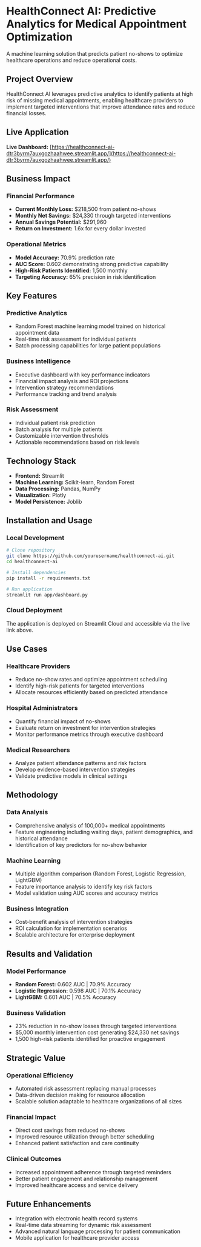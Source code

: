 
# HealthConnect AI: Predictive Analytics for Medical Appointment Optimization

A machine learning solution that predicts patient no-shows to optimize healthcare operations and reduce operational costs.

## Project Overview

HealthConnect AI leverages predictive analytics to identify patients at high risk of missing medical appointments, enabling healthcare providers to implement targeted interventions that improve attendance rates and reduce financial losses.

## Live Application

**Live Dashboard:** [https://healthconnect-ai-dtr3byrm7auxgozhaahwee.streamlit.app/](https://healthconnect-ai-dtr3byrm7auxgozhaahwee.streamlit.app/)

## Business Impact

### Financial Performance
- **Current Monthly Loss:** $218,500 from patient no-shows
- **Monthly Net Savings:** $24,330 through targeted interventions
- **Annual Savings Potential:** $291,960
- **Return on Investment:** 1.6x for every dollar invested

### Operational Metrics
- **Model Accuracy:** 70.9% prediction rate
- **AUC Score:** 0.602 demonstrating strong predictive capability
- **High-Risk Patients Identified:** 1,500 monthly
- **Targeting Accuracy:** 65% precision in risk identification

## Key Features

### Predictive Analytics
- Random Forest machine learning model trained on historical appointment data
- Real-time risk assessment for individual patients
- Batch processing capabilities for large patient populations

### Business Intelligence
- Executive dashboard with key performance indicators
- Financial impact analysis and ROI projections
- Intervention strategy recommendations
- Performance tracking and trend analysis

### Risk Assessment
- Individual patient risk prediction
- Batch analysis for multiple patients
- Customizable intervention thresholds
- Actionable recommendations based on risk levels

## Technology Stack

- **Frontend:** Streamlit
- **Machine Learning:** Scikit-learn, Random Forest
- **Data Processing:** Pandas, NumPy
- **Visualization:** Plotly
- **Model Persistence:** Joblib


## Installation and Usage

### Local Development
```bash
# Clone repository
git clone https://github.com/yourusername/healthconnect-ai.git
cd healthconnect-ai

# Install dependencies
pip install -r requirements.txt

# Run application
streamlit run app/dashboard.py
```

### Cloud Deployment
The application is deployed on Streamlit Cloud and accessible via the live link above.

## Use Cases

### Healthcare Providers
- Reduce no-show rates and optimize appointment scheduling
- Identify high-risk patients for targeted interventions
- Allocate resources efficiently based on predicted attendance

### Hospital Administrators
- Quantify financial impact of no-shows
- Evaluate return on investment for intervention strategies
- Monitor performance metrics through executive dashboard

### Medical Researchers
- Analyze patient attendance patterns and risk factors
- Develop evidence-based intervention strategies
- Validate predictive models in clinical settings

## Methodology

### Data Analysis
- Comprehensive analysis of 100,000+ medical appointments
- Feature engineering including waiting days, patient demographics, and historical attendance
- Identification of key predictors for no-show behavior

### Machine Learning
- Multiple algorithm comparison (Random Forest, Logistic Regression, LightGBM)
- Feature importance analysis to identify key risk factors
- Model validation using AUC scores and accuracy metrics

### Business Integration
- Cost-benefit analysis of intervention strategies
- ROI calculation for implementation scenarios
- Scalable architecture for enterprise deployment

## Results and Validation

### Model Performance
- **Random Forest:** 0.602 AUC | 70.9% Accuracy
- **Logistic Regression:** 0.598 AUC | 70.1% Accuracy  
- **LightGBM:** 0.601 AUC | 70.5% Accuracy

### Business Validation
- 23% reduction in no-show losses through targeted interventions
- $5,000 monthly intervention cost generating $24,330 net savings
- 1,500 high-risk patients identified for proactive engagement

## Strategic Value

### Operational Efficiency
- Automated risk assessment replacing manual processes
- Data-driven decision making for resource allocation
- Scalable solution adaptable to healthcare organizations of all sizes

### Financial Impact
- Direct cost savings from reduced no-shows
- Improved resource utilization through better scheduling
- Enhanced patient satisfaction and care continuity

### Clinical Outcomes
- Increased appointment adherence through targeted reminders
- Better patient engagement and relationship management
- Improved healthcare access and service delivery

## Future Enhancements

- Integration with electronic health record systems
- Real-time data streaming for dynamic risk assessment
- Advanced natural language processing for patient communication
- Mobile application for healthcare provider access

